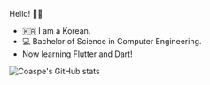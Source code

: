 Hello! 👋🏼
- 🇰🇷 I am a Korean. 
- 💻 Bachelor of Science in Computer Engineering. 
- Now learning Flutter and Dart!

![Coaspe's GitHub stats](https://github-readme-stats.vercel.app/api?username=Coaspe&theme=dark&show_icons=true)
